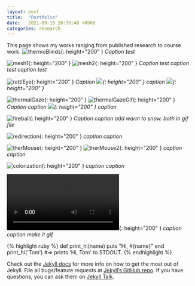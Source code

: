 ```yaml
---
layout: post
title:  "Portfolio"
date:   2021-09-15 20:30:48 +0900
categories: research
---
```


This page shows my works ranging from published research to course work.
![thermoBlinds](/assets/works/thermoBlinds.png){: height="200" }
*Caption test*

![mesh1](/assets/works/mesh1.jpg){: height="200" }
![mesh2](/assets/works/mesh2.png){: height="200" }
*Caption test caption test caption test*

![rattlEye](/assets/works/rattlEye.png){: height="200" }
*Caption ![](/assets/works/){: height="200" } caption ![](/assets/works/){: height="200" }*

![thermalGaze](/assets/works/thermalGaze.png){: height="200" }
![thermalGazeGif](/assets/works/thermalGaze.gif){: height="200" }
*Caption caption ![](/assets/works/){: height="200" } caption*

![fireball](/assets/works/fireball.png){: height="200" }
*Caption caption add warm to snow. both in gif file*

![redirection](/assets/works/redirection.png){: height="200" }
*caption caption*

![therMouse](/assets/works/therMouse.jpg){: height="200" }
![therMouse2](/assets/works/therMouse2.jpg){: height="200" }
*caption caption*

![colorization](/assets/works/colorization.gif){: height="200" }
*caption caption*

![drawOnScreen](/assets/works/draw_on_screen.mp4){: height="200" }
*caption caption make it gif.*

{% highlight ruby %}
def print_hi(name)
  puts "Hi, #{name}"
end
print_hi('Tom')
#=> prints 'Hi, Tom' to STDOUT.
{% endhighlight %}

Check out the [Jekyll docs][jekyll-docs] for more info on how to get the most out of Jekyll. File all bugs/feature requests at [Jekyll’s GitHub repo][jekyll-gh]. If you have questions, you can ask them on [Jekyll Talk][jekyll-talk].

[jekyll-docs]: https://jekyllrb.com/docs/home
[jekyll-gh]:   https://github.com/jekyll/jekyll
[jekyll-talk]: https://talk.jekyllrb.com/
